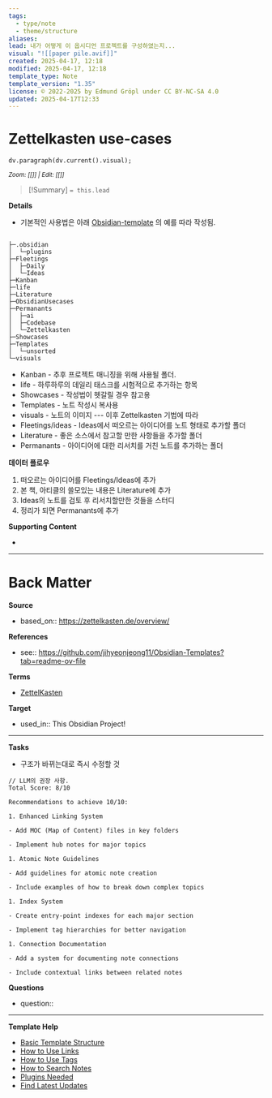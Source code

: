 ```yaml
---
tags:
  - type/note
  - theme/structure
aliases: 
lead: 내가 어떻게 이 옵시디언 프로젝트를 구성하였는지...
visual: "![[paper pile.avif]]"
created: 2025-04-17, 12:18
modified: 2025-04-17, 12:18
template_type: Note
template_version: "1.35"
license: © 2022-2025 by Edmund Gröpl under CC BY-NC-SA 4.0
updated: 2025-04-17T12:33
---
```


# Zettelkasten use-cases



```dataviewjs 
dv.paragraph(dv.current().visual);
```
<small>_Zoom: [[]] | Edit: [[]]_</small>

<!--  Most essential idea from "lead"-key  in properties section -->

> [!Summary]
> `= this.lead`

**Details**

- 기본적인 사용법은 아래 [Obsidian-template](https://github.com/jihyeonjeong11/Obsidian-Templates?tab=readme-ov-file) 의 예를 따라 작성됨.

```

├─.obsidian
│  └─plugins
├─Fleetings
│  ├─Daily
│  └─Ideas
├─Kanban
├─life
├─Literature
├─ObsidianUsecases
├─Permanants
│  ├─ai
│  ├─Codebase
│  └─Zettelkasten
├─Showcases
├─Templates
│  └─unsorted
└─visuals

```

- Kanban - 추후 프로젝트 매니징을 위해 사용될 폴더.
- life - 하루하루의 데일리 태스크를 시험적으로 추가하는 항목
- Showcases - 작성법이 헷갈릴 경우 참고용
- Templates - 노트 작성시 복사용
- visuals - 노트의 이미지
--- 이후 Zettelkasten 기법에 따라
- Fleetings/ideas - Ideas에서 떠오르는 아이디어를 노트 형태로 추가할 폴더
- Literature - 좋은 소스에서 참고할 만한 사항들을 추가할 폴더
- Permanants - 아이디어에 대한 리서치를 거친 노트를 추가하는 폴더


**데이터 플로우**

1. 떠오르는 아이디어를 Fleetings/Ideas에 추가
2. 본 책, 아티클의 쓸모있는 내용은 Literature에 추가
3. Ideas의 노트를 검토 후 리서치할만한 것들을 스터디
4. 정리가 되면 Permanants에 추가

**Supporting Content**

- 

---
# Back Matter

**Source**

- based_on:: https://zettelkasten.de/overview/

**References**

- see:: https://github.com/jihyeonjeong11/Obsidian-Templates?tab=readme-ov-file

**Terms**

- [ZettelKasten](https://en.wikipedia.org/wiki/Zettelkasten)

**Target**

- used_in:: This Obsidian Project!

---
**Tasks**

- 구조가 바뀌는대로 즉시 수정할 것
```
// LLM의 권장 사항.
Total Score: 8/10

Recommendations to achieve 10/10:

1. Enhanced Linking System

- Add MOC (Map of Content) files in key folders

- Implement hub notes for major topics

1. Atomic Note Guidelines

- Add guidelines for atomic note creation

- Include examples of how to break down complex topics

1. Index System

- Create entry-point indexes for each major section

- Implement tag hierarchies for better navigation

1. Connection Documentation

- Add a system for documenting note connections

- Include contextual links between related notes
```

**Questions**

- question::

---
**Template Help**
<!-- Links to external help pages on GitHub. -->
- [Basic Template Structure](https://github.com/groepl/Obsidian-Templates#basic-template-structure)
- [How to Use Links](https://github.com/groepl/Obsidian-Templates#how-to-use-links)
- [How to Use Tags](https://github.com/groepl/Obsidian-Templates#how-to-use-tags)
- [How to Search Notes](https://github.com/groepl/Obsidian-Templates#how-to-search-notes)
- [Plugins Needed](https://github.com/groepl/Obsidian-Templates#obsidian-plugins-needed)
- [Find Latest Updates](https://github.com/groepl/Obsidian-Templates)